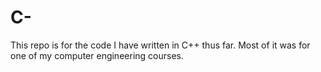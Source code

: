 # C-
This repo is for the code I have written in C++ thus far. Most of it was for one of my computer engineering courses.
